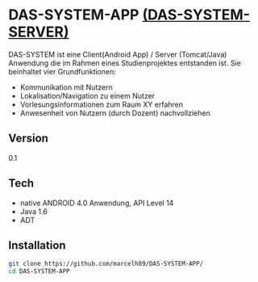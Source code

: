 DAS-SYSTEM-APP  [(DAS-SYSTEM-SERVER)](https://github.com/marcelh89/DAS-SYSTEM-SERVER)
==========

DAS-SYSTEM ist eine Client(Android App) / Server (Tomcat/Java) Anwendung die im Rahmen eines Studienprojektes entstanden ist. Sie beinhaltet vier Grundfunktionen:

  - Kommunikation mit Nutzern
  - Lokalisation/Navigation zu einem Nutzer
  - Vorlesungsinformationen zum Raum XY erfahren
  - Anwesenheit von Nutzern (durch Dozent) nachvollziehen


Version
----

0.1

Tech
----
* native ANDROID 4.0 Anwendung, API Level 14
* Java 1.6
* ADT

Installation
--------------

```sh
git clone https://github.com/marcelh89/DAS-SYSTEM-APP/
cd DAS-SYSTEM-APP

```


    
